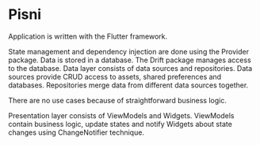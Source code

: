 # Pisni

Application is written with the Flutter framework.

State management and dependency injection are done using the Provider package. Data is stored in a database. The Drift package manages access to the database. Data layer consists of data sources and repositories. Data sources provide CRUD access to assets, shared preferences and databases. Repositories merge data from different data sources together.

There are no use cases because of straightforward business logic.

Presentation layer consists of ViewModels and Widgets. ViewModels contain business logic, update states and notify Widgets about state changes using ChangeNotifier technique.

